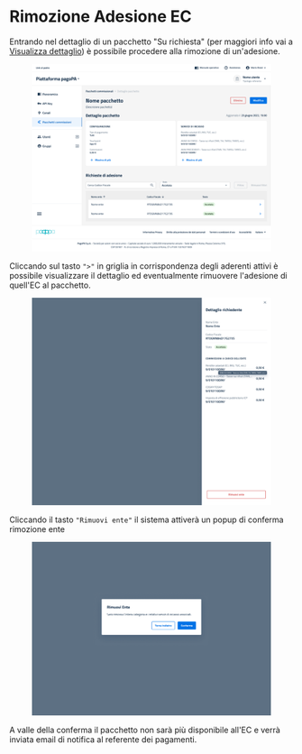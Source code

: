 # Rimozione Adesione EC

Entrando nel dettaglio di un pacchetto "Su richiesta" (per maggiori info vai a [Visualizza dettaglio](visualizzazione-dettaglio.md)) è possibile procedere alla rimozione di un'adesione.

<figure><img src="../../../../../.gitbook/assets/image (237).png" alt=""><figcaption></figcaption></figure>

Cliccando sul tasto `">"` in griglia in corrispondenza degli aderenti attivi è possibile visualizzare il dettaglio ed eventualmente rimuovere l'adesione di quell'EC al pacchetto.

<figure><img src="../../../../../.gitbook/assets/image (238).png" alt=""><figcaption></figcaption></figure>

Cliccando il tasto `"Rimuovi ente"` il sistema attiverà un popup di conferma rimozione ente

<figure><img src="../../../../../.gitbook/assets/image (239).png" alt=""><figcaption></figcaption></figure>

A valle della conferma il pacchetto non sarà più disponibile all'EC e verrà inviata email di notifica al referente dei pagamenti.
